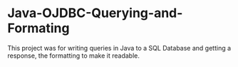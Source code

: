 # Java-OJDBC-Querying-and-Formating
This project was for writing queries in Java to a SQL Database and getting a response, the formatting to make it readable.
